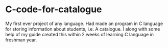 # C-code-for-catalogue
My first ever project of any language. Had made an program in C language for storing information about students, i.e. A catalogue.
I along with some help of my guide created this within 2 weeks of learning C language in freshman year. 
